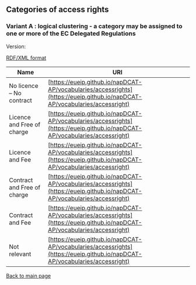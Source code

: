 ## Categories of access rights
### Variant A : logical clustering - a category may be assigned to one or more of the EC Delegated Regulations

Version:

[RDF/XML format](www.google.com)

Name | URI
---- | ---
No licence – No contract | [https://eueip.github.io/napDCAT-AP/vocabularies/accessrights](https://eueip.github.io/napDCAT-AP/vocabularies/accessright)
Licence and Free of charge | [https://eueip.github.io/napDCAT-AP/vocabularies/accessrights](https://eueip.github.io/napDCAT-AP/vocabularies/accessright)
Licence and Fee | [https://eueip.github.io/napDCAT-AP/vocabularies/accessrights](https://eueip.github.io/napDCAT-AP/vocabularies/accessright)
Contract and Free of charge | [https://eueip.github.io/napDCAT-AP/vocabularies/accessrights](https://eueip.github.io/napDCAT-AP/vocabularies/accessright)
Contract and Fee | [https://eueip.github.io/napDCAT-AP/vocabularies/accessrights](https://eueip.github.io/napDCAT-AP/vocabularies/accessright)
Not relevant | [https://eueip.github.io/napDCAT-AP/vocabularies/accessrights](https://eueip.github.io/napDCAT-AP/vocabularies/accessright)

[Back to main page](https://eueip.github.io/napDCAT-AP/)
